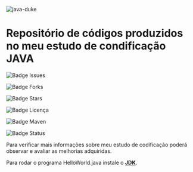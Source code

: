

![java-duke](https://user-images.githubusercontent.com/109006217/178129624-289af4bc-b567-4aaf-9cc7-e042888f3f90.png)


<h1>Repositório de códigos produzidos no meu estudo de condificação JAVA</h1>

![Badge Issues](https://img.shields.io/github/issues/FernandoLopesCoder/estudando-codificacao)
 
![Badge Forks](https://img.shields.io/github/forks/FernandoLopesCoder/estudando-codificacao)
 
![Badge Stars](https://img.shields.io/github/stars/FernandoLopesCoder/estudando-codificacao?style=social)

![Badge Licença](https://img.shields.io/github/license/FernandoLopesCoder/estudando-codificacao)

![Badge Maven](https://img.shields.io/static/v1?label=Versão+da+ferramenta+de+gerenciamento+de+dependências,+Maven:&message=+-+&color=brightgreen)

![Badge Status](http://img.shields.io/static/v1?label=STATUS&message=EM%20DESENVOLVIMENTO&color=GREEN&style=for-the-badge)



Para verificar mais informações sobre meu estudo de codificação poderá observar e avaliar as melhorias adquiridas.


Para rodar o programa HelloWorld.java instale o **[JDK](https://www.oracle.com/java/technologies/javase-downloads.html)**.

